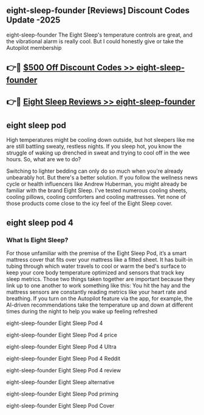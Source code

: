 ## eight-sleep-founder [Reviews​] Discount Codes Update -2025

eight-sleep-founder The Eight Sleep's temperature controls are great, and the vibrational alarm is really cool. But I could honestly give or take the Autopilot membership

## 👉🔴 [$500 Off Discount Codes >> eight-sleep-founder](http://download.freeplayer.one?title=eight-sleep-founder&ref=18-ES)

## 👉🔴 [Eight Sleep Reviews >> eight-sleep-founder](http://download.freeplayer.one?title=eight-sleep-founder&ref=18-ES)

## eight sleep pod

High temperatures might be cooling down outside, but hot sleepers like me are still battling sweaty, restless nights. If you sleep hot, you know the struggle of waking up drenched in sweat and trying to cool off in the wee hours. So, what are we to do?

Switching to lighter bedding can only do so much when you're already unbearably hot. But there's a better solution. If you follow the wellness news cycle or health influencers like Andrew Huberman, you might already be familiar with the brand Eight Sleep. I've tested numerous cooling sheets, cooling pillows, cooling comforters and cooling mattresses. Yet none of those products come close to the icy feel of the Eight Sleep cover.

## eight sleep pod 4

### What Is Eight Sleep?

For those unfamiliar with the premise of the Eight Sleep Pod, it’s a smart mattress cover that fits over your mattress like a fitted sheet. It has built-in tubing through which water travels to cool or warm the bed's surface to keep your core body temperature optimized and sensors that track key sleep metrics. Those two things taken together are important because they link up to one another to work something like this: You hit the hay and the mattress sensors are constantly reading metrics like your heart rate and breathing. If you turn on the Autopilot feature via the app, for example, the AI-driven recommendations take the temperature up and down at different times during the night to help you wake up feeling refreshed

eight-sleep-founder Eight Sleep Pod 4

eight-sleep-founder Eight Sleep Pod 4 price

eight-sleep-founder Eight Sleep Pod 4 Ultra

eight-sleep-founder Eight Sleep Pod 4 Reddit

eight-sleep-founder Eight Sleep Pod 4 review

eight-sleep-founder Eight Sleep alternative

eight-sleep-founder Eight Sleep Pod priming

eight-sleep-founder Eight Sleep Pod Cover